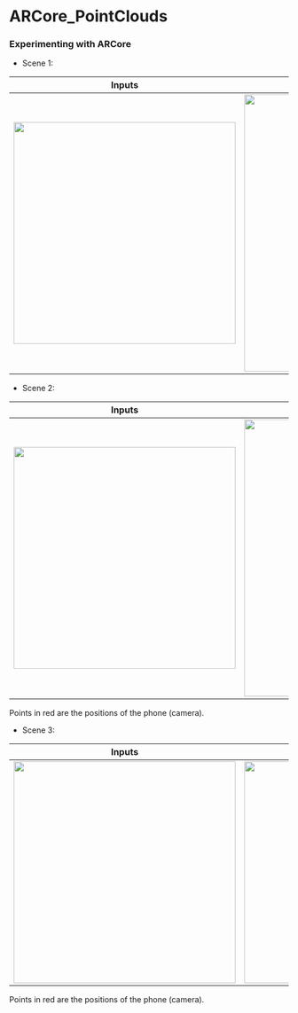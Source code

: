 # ARCore_PointClouds

### Experimenting with ARCore

- Scene 1:

| Inputs | PointCloud | Depth (from PointCloud) |
|:-------------------------:|:-------------------------:|:-------------------------:|
| <img width="400" alt=" " src="https://github.com/vikasTmz/ARCore_Experiments/blob/master/images/scene1_2.jpg?raw=true"> | <img width="500" alt=" " src="https://github.com/vikasTmz/ARCore_Experiments/blob/master/images/scene1.gif?raw=true"> | <img width="400" alt=" " src="https://github.com/vikasTmz/ARCore_Experiments/blob/master/images/scene1_pointcloud_1.png?raw=true"> | |

- Scene 2:

| Inputs | PointCloud | ... | ... |
|:-------------------------:|:-------------------------:|:-------------------------:|:-------------------------:|
| <img width="400" alt=" " src="https://github.com/vikasTmz/ARCore_Experiments/blob/master/images/scene2.jpg?raw=true"> | <img width="500" alt=" " src="https://github.com/vikasTmz/ARCore_Experiments/blob/master/images/scene2.gif?raw=true"> | <img width="400" alt=" " src="https://github.com/vikasTmz/ARCore_Experiments/blob/master/images/scene2_pointcloud_1.png?raw=true"> | <img width="400" alt=" " src="https://github.com/vikasTmz/ARCore_Experiments/blob/master/images/scene2_pointcloud_2.png?raw=true"> |

Points in red are the positions of the phone (camera).

- Scene 3:

| Inputs | PointCloud | ... |
|:-------------------------:|:-------------------------:|:-------------------------:|
| <img width="400" alt=" " src="https://github.com/vikasTmz/ARCore_Experiments/blob/master/images/scene3.jpg?raw=true"> |  <img width="400" alt=" " src="https://github.com/vikasTmz/ARCore_Experiments/blob/master/images/scene3_pointcloud_1.png?raw=true"> | <img width="400" alt=" " src="https://github.com/vikasTmz/ARCore_Experiments/blob/master/images/scene3_pointcloud_2.png?raw=true"> |

Points in red are the positions of the phone (camera).
